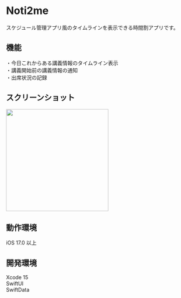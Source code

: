 # Noti2me
スケジュール管理アプリ風のタイムラインを表示できる時間割アプリです。

## 機能
・今日これからある講義情報のタイムライン表示  
・講義開始前の講義情報の通知  
・出席状況の記録

## スクリーンショット
<img src="https://github.com/Taeji46/Timetable-with-SwiftData/assets/107469797/d72831ea-df11-40ca-8641-00d6780462f6" width="280px">  

## 動作環境
iOS 17.0 以上

## 開発環境
Xcode 15    
SwiftUI  
SwiftData 
